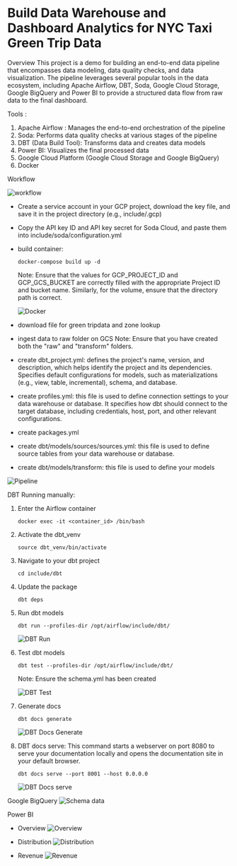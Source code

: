 # Build Data Warehouse and Dashboard Analytics for NYC Taxi Green Trip Data

Overview
This project is a demo for building an end-to-end data pipeline that encompasses data modeling, data quality checks, and data visualization. The pipeline leverages several popular tools in the data ecosystem, including Apache Airflow, DBT, Soda, Google Cloud Storage, Google BigQuery and Power BI to provide a structured data flow from raw data to the final dashboard.

Tools :
1. Apache Airflow : Manages the end-to-end orchestration of the pipeline
2. Soda: Performs data quality checks at various stages of the pipeline
3. DBT (Data Build Tool): Transforms data and creates data models
4. Power BI: Visualizes the final processed data
5. Google Cloud Platform (Google Cloud Storage and Google BigQuery)
6. Docker

Workflow

![workflow](doc/nyc_taxi.png)

- Create a service account in your GCP project, download the key file, and save it in the project directory (e.g., include/.gcp)
- Copy the API key ID and API key secret for Soda Cloud, and paste them into include/soda/configuration.yml
- build container:
    ```
    docker-compose build up -d
    ```
    Note: Ensure that the values for GCP_PROJECT_ID and GCP_GCS_BUCKET are correctly filled with the appropriate Project ID and bucket name. Similarly, for the volume, ensure that the directory path is correct.

    ![Docker](doc/docker.png)

- download file for green tripdata and zone lookup
- ingest data to raw folder on GCS
    Note: Ensure that you have created both the "raw" and "transform" folders.
- create dbt_project.yml: defines the project's name, version, and description, which helps identify the project and its dependencies. Specifies default configurations for models, such as materializations (e.g., view, table, incremental), schema, and database.
- create profiles.yml: this file is used to define connection settings to your data warehouse or database. It specifies how dbt should connect to the target database, including credentials, host, port, and other relevant configurations.
- create packages.yml
- create dbt/models/sources/sources.yml: this file is used to define source tables from your data warehouse or database. 
- create dbt/models/transform: this file is used to define your models

![Pipeline](doc/job-airflow.png)


DBT
Running manually:
1. Enter the Airflow container
    ```
    docker exec -it <container_id> /bin/bash
    ```
2. Activate the dbt_venv
    ```
    source dbt_venv/bin/activate
    ```
3. Navigate to your dbt project
    ```
    cd include/dbt
    ```
4. Update the package
    ```
    dbt deps
    ```
5. Run dbt models
    ```
    dbt run --profiles-dir /opt/airflow/include/dbt/
    ```
    ![DBT Run](doc/dbt-run.png)

6. Test dbt models
    ```
    dbt test --profiles-dir /opt/airflow/include/dbt/
    ```
    Note: Ensure the schema.yml has been created

    ![DBT Test](doc/dbt-test.png)

7. Generate docs
    ```
    dbt docs generate
    ```
    ![DBT Docs Generate](doc/dbt-docs-generate.png)

8. DBT docs serve: This command starts a webserver on port 8080 to serve your documentation locally and opens the documentation site in your default browser.
    ```
    dbt docs serve --port 8001 --host 0.0.0.0
    ```
    ![DBT Docs serve](doc/dbt-docs-serve-browser3.png)

Google BigQuery
![Schema data](doc/schema-bigquery.png)

Power BI

- Overview
![Overview](doc/overview.png)

- Distribution
![Distribution](doc/distribution.png)

- Revenue
![Revenue](doc/revenue.png)
